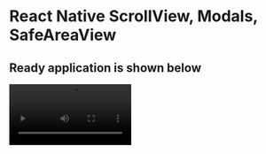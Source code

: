 # React Native ScrollView, Modals, SafeAreaView

## Ready application is shown below

<video src="./assets/demo.mp4" width="220">

